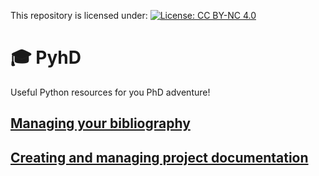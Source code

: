 This repository is licensed under: [![License: CC BY-NC 4.0](https://img.shields.io/badge/License-CC%20BY--NC%204.0-lightgrey.svg)](https://creativecommons.org/licenses/by-nc/4.0/)

# 🎓 PyhD

Useful Python resources for you PhD adventure!

## [Managing your bibliography](PyhD-bibliography)

## [Creating and managing project documentation](PyhD-documentation)

